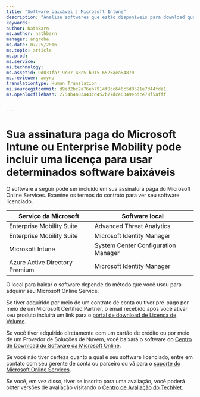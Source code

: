 ```yaml
---
title: "Software baixável | Microsoft Intune"
description: "Analise softwares que estão disponíveis para download que podem estar disponíveis com sua assinatura do Intune ou EMS."
keywords: 
author: NathBarn
ms.author: nathbarn
manager: angrobe
ms.date: 07/25/2016
ms.topic: article
ms.prod: 
ms.service: 
ms.technology: 
ms.assetid: 9d031fa7-9c07-48c5-b915-6525aea54870
ms.reviewer: amyro
translationtype: Human Translation
ms.sourcegitcommit: d9e32bc2a76eb7914f8cc646c5d8521e7d44fda1
ms.openlocfilehash: 2754b4a03a43cd452b77dce6349ebdce78f5afff


---
```


# Sua assinatura paga do Microsoft Intune ou Enterprise Mobility pode incluir uma licença para usar determinados software baixáveis

O software a seguir pode ser incluído em sua assinatura paga do Microsoft Online Services. Examine os termos do contrato para ver seu software licenciado.

| **Serviço da Microsoft**    | **Software local**           |
| ------------- |-------------|
|Enterprise Mobility Suite |    Advanced Threat Analytics |
|Enterprise Mobility Suite |    Microsoft Identity Manager |
|Microsoft Intune | System Center Configuration Manager |
|Azure Active Directory Premium |   Microsoft Identity Manager |

O local para baixar o software depende do método que você usou para adquirir seu Microsoft Online Service.

Se tiver adquirido por meio de um contrato de conta ou tiver pré-pago por meio de um Microsoft Certified Partner, o email recebido após você ativar seu produto incluirá um link para o [portal de download de Licença de Volume](https://www.microsoft.com/Licensing/servicecenter/default.aspx).

Se você tiver adquirido diretamente com um cartão de crédito ou por meio de um Provedor de Soluções de Nuvem, você baixará o software do [Centro de Download do Software da Microsoft Online](https://www.microsoft.com/online/downloads/HomeRealmDiscovery.aspx).

Se você não tiver certeza quanto a qual é seu software licenciado, entre em contato com seu gerente de conta ou parceiro ou vá para o [suporte do Microsoft Online Services](https://technet.microsoft.com/en-us/dn932057.aspx).

Se você, em vez disso, tiver se inscrito para uma avaliação, você poderá obter versões de avaliação visitando o [Centro de Avaliação do TechNet](https://www.microsoft.com/evalcenter/try).



<!--HONumber=Oct16_HO3-->


